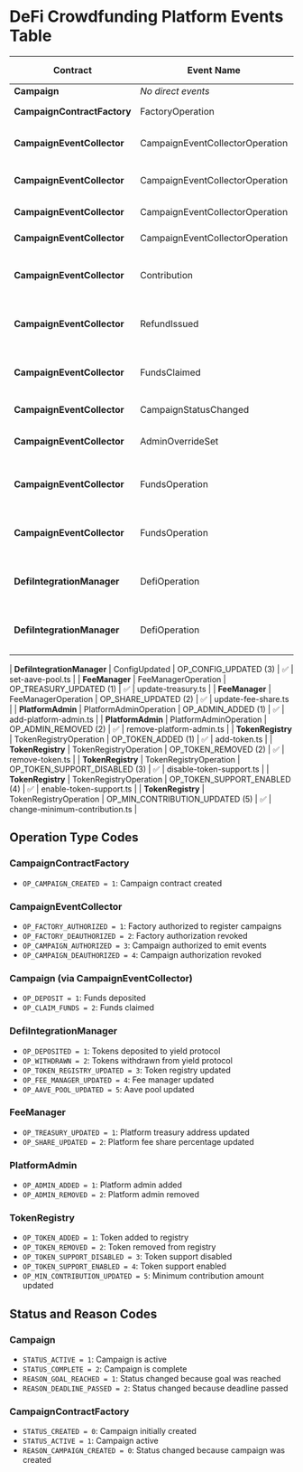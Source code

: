 # DeFi Crowdfunding Platform Events Table

| Contract                    | Event Name                      | Operation Code               | Triggered ✅                 | Example file                    |
| --------------------------- | ------------------------------- | ---------------------------- | ---------------------------- | ------------------------------- |
| **Campaign**                | _No direct events_              | N/A                          |                              |                                 |
| **CampaignContractFactory** | FactoryOperation                | OP_CAMPAIGN_CREATED (1)      | ✅                           | deploy-campaign.ts              |
| **CampaignEventCollector**  | CampaignEventCollectorOperation | OP_FACTORY_AUTHORIZED (1)    | ✅                           | authorize-campaign-factory.ts   |
| **CampaignEventCollector**  | CampaignEventCollectorOperation | OP_FACTORY_DEAUTHORIZED (2)  | ✅                           | deauthorize-campaign-factory.ts |
| **CampaignEventCollector**  | CampaignEventCollectorOperation | OP_CAMPAIGN_AUTHORIZED (3)   | ✅                           | deploy-campaign.ts              |
| **CampaignEventCollector**  | CampaignEventCollectorOperation | OP_CAMPAIGN_DEAUTHORIZED (4) | ✅                           | deauthorize-campaign.ts         |
| **CampaignEventCollector**  | Contribution                    | N/A                          | No AAVE reserves on test net |
| **CampaignEventCollector**  | RefundIssued                    | N/A                          | No AAVE reserves on test net |
| **CampaignEventCollector**  | FundsClaimed                    | N/A                          | No AAVE reserves on test net |
| **CampaignEventCollector**  | CampaignStatusChanged           | N/A                          | ✅                           | deploy-campaign.ts              |
| **CampaignEventCollector**  | AdminOverrideSet                | N/A                          | ✅                           | enable-admin-override.ts        |
| **CampaignEventCollector**  | FundsOperation                  | OP_DEPOSIT (1)               | No AAVE reserves on test net |
| **CampaignEventCollector**  | FundsOperation                  | OP_CLAIM_FUNDS (2)           | No AAVE reserves on test net |
| **DefiIntegrationManager**  | DefiOperation                   | OP_DEPOSITED (1)             | No AAVE reserves on test net |
| **DefiIntegrationManager**  | DefiOperation                   | OP_WITHDRAWN (2)             | No AAVE reserves on test net |

| **DefiIntegrationManager** | ConfigUpdated | OP_CONFIG_UPDATED (3) | ✅ | set-aave-pool.ts |
| **FeeManager** | FeeManagerOperation | OP_TREASURY_UPDATED (1) | ✅ | update-treasury.ts |
| **FeeManager** | FeeManagerOperation | OP_SHARE_UPDATED (2) | ✅ | update-fee-share.ts |
| **PlatformAdmin** | PlatformAdminOperation | OP_ADMIN_ADDED (1) | ✅ | add-platform-admin.ts |
| **PlatformAdmin** | PlatformAdminOperation | OP_ADMIN_REMOVED (2) | ✅ | remove-platform-admin.ts |
| **TokenRegistry** | TokenRegistryOperation | OP_TOKEN_ADDED (1) | ✅ | add-token.ts |
| **TokenRegistry** | TokenRegistryOperation | OP_TOKEN_REMOVED (2) | ✅ | remove-token.ts |
| **TokenRegistry** | TokenRegistryOperation | OP_TOKEN_SUPPORT_DISABLED (3) | ✅ | disable-token-support.ts |
| **TokenRegistry** | TokenRegistryOperation | OP_TOKEN_SUPPORT_ENABLED (4) | ✅ | enable-token-support.ts |
| **TokenRegistry** | TokenRegistryOperation | OP_MIN_CONTRIBUTION_UPDATED (5) | ✅ | change-minimum-contribution.ts |

## Operation Type Codes

### CampaignContractFactory

- `OP_CAMPAIGN_CREATED = 1`: Campaign contract created

### CampaignEventCollector

- `OP_FACTORY_AUTHORIZED = 1`: Factory authorized to register campaigns
- `OP_FACTORY_DEAUTHORIZED = 2`: Factory authorization revoked
- `OP_CAMPAIGN_AUTHORIZED = 3`: Campaign authorized to emit events
- `OP_CAMPAIGN_DEAUTHORIZED = 4`: Campaign authorization revoked

### Campaign (via CampaignEventCollector)

- `OP_DEPOSIT = 1`: Funds deposited
- `OP_CLAIM_FUNDS = 2`: Funds claimed

### DefiIntegrationManager

- `OP_DEPOSITED = 1`: Tokens deposited to yield protocol
- `OP_WITHDRAWN = 2`: Tokens withdrawn from yield protocol
- `OP_TOKEN_REGISTRY_UPDATED = 3`: Token registry updated
- `OP_FEE_MANAGER_UPDATED = 4`: Fee manager updated
- `OP_AAVE_POOL_UPDATED = 5`: Aave pool updated

### FeeManager

- `OP_TREASURY_UPDATED = 1`: Platform treasury address updated
- `OP_SHARE_UPDATED = 2`: Platform fee share percentage updated

### PlatformAdmin

- `OP_ADMIN_ADDED = 1`: Platform admin added
- `OP_ADMIN_REMOVED = 2`: Platform admin removed

### TokenRegistry

- `OP_TOKEN_ADDED = 1`: Token added to registry
- `OP_TOKEN_REMOVED = 2`: Token removed from registry
- `OP_TOKEN_SUPPORT_DISABLED = 3`: Token support disabled
- `OP_TOKEN_SUPPORT_ENABLED = 4`: Token support enabled
- `OP_MIN_CONTRIBUTION_UPDATED = 5`: Minimum contribution amount updated

## Status and Reason Codes

### Campaign

- `STATUS_ACTIVE = 1`: Campaign is active
- `STATUS_COMPLETE = 2`: Campaign is complete
- `REASON_GOAL_REACHED = 1`: Status changed because goal was reached
- `REASON_DEADLINE_PASSED = 2`: Status changed because deadline passed

### CampaignContractFactory

- `STATUS_CREATED = 0`: Campaign initially created
- `STATUS_ACTIVE = 1`: Campaign active
- `REASON_CAMPAIGN_CREATED = 0`: Status changed because campaign was created
